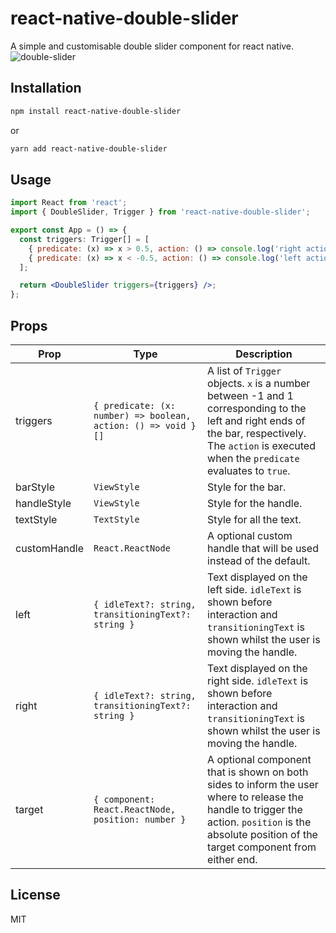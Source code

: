 # react-native-double-slider

A simple and customisable double slider component for react native.
![double-slider](https://user-images.githubusercontent.com/53956539/135172506-d7caa294-5142-4dd7-b636-27f32477207e.gif)

## Installation

```sh
npm install react-native-double-slider
```
or
```sh
yarn add react-native-double-slider
```


## Usage

```jsx
import React from 'react';
import { DoubleSlider, Trigger } from 'react-native-double-slider';

export const App = () => {
  const triggers: Trigger[] = [
    { predicate: (x) => x > 0.5, action: () => console.log('right action') },
    { predicate: (x) => x < -0.5, action: () => console.log('left action') },
  ];

  return <DoubleSlider triggers={triggers} />;
};

```

## Props
| Prop         | Type                                                          | Description                                                                                                                                                                                         |
|--------------|---------------------------------------------------------------|-----------------------------------------------------------------------------------------------------------------------------------------------------------------------------------------------------|
| triggers     | `{ predicate: (x: number) => boolean, action: () => void }[]` | A list of `Trigger` objects. `x` is a number between -1 and 1 corresponding to the left and right ends of the bar, respectively. The `action` is executed when the `predicate` evaluates to `true`. |
| barStyle     | `ViewStyle`                                                   | Style for the bar.                                                                                                                                                                                  |
| handleStyle  | `ViewStyle`                                                   | Style for the handle.                                                                                                                                                                               |
| textStyle    | `TextStyle`                                                   | Style for all the text.                                                                                                                                                                             |
| customHandle | `React.ReactNode`                                             | A optional custom handle that will be used instead of the default.                                                                                                                                  |
| left         | `{ idleText?: string, transitioningText?: string }`           | Text displayed on the left side. `idleText` is shown before interaction and `transitioningText` is shown whilst the user is moving the handle.                                                      |
| right        | `{ idleText?: string, transitioningText?: string }`           | Text displayed on the right side. `idleText` is shown before interaction and `transitioningText` is shown whilst the user is moving the handle.                                                     |
| target       | `{ component: React.ReactNode, position: number }`            | A optional component that is shown on both sides to inform the user where to release the handle to trigger the action. `position` is the absolute position of the target component from either end.          |

## License

MIT
